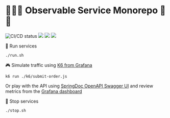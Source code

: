 # 🧙‍♂️🔎 Observable Service Monorepo 🛒🤑

![CI/CD status](https://github.com/erickgualpa/observable-service-monorepo/actions/workflows/maven.yml/badge.svg)
[![](https://img.shields.io/badge/Spring%20Boot%20Version-3.5.0-blue)](/pom.xml)
[![](https://img.shields.io/badge/Java%20Version-21-blue)](/pom.xml)
[![](https://img.shields.io/badge/Kotlin%20Version-2.0.0-blue)](/pom.xml)

🚀 Run services
<br>

```shell script
./run.sh
```

🎮 Simulate traffic using [K6 from Grafana](https://k6.io)
<br>

```shell script
k6 run ./k6/submit-order.js
```

Or play with the API using [SpringDoc OpenAPI Swagger UI](http://localhost:8080/swagger-ui/index.html) and review
metrics
from
the [Grafana dashboard](http://localhost:3000/d/da840768-d79b-46c5-8c09-95bb9e2a148b/wallet-interaction-service?orgId=1&refresh=5s)

🌃 Stop services
<br>

```shell script
./stop.sh
```

